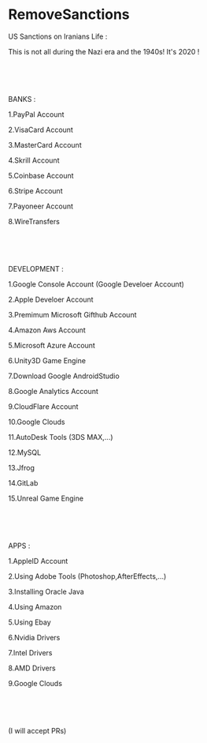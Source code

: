 # RemoveSanctions
US Sanctions on Iranians Life :

This is not all during the Nazi era and the 1940s! It's 2020 !

<br />
<br />
<br />

BANKS :

1.PayPal Account

2.VisaCard Account

3.MasterCard Account

4.Skrill Account

5.Coinbase Account

6.Stripe Account

7.Payoneer Account

8.WireTransfers

<br />
<br />
<br />

DEVELOPMENT :

1.Google Console Account (Google Develoer Account)

2.Apple Develoer Account

3.Premimum Microsoft Gifthub Account

4.Amazon Aws Account

5.Microsoft Azure Account

6.Unity3D Game Engine

7.Download Google AndroidStudio

8.Google Analytics Account

9.CloudFlare Account

10.Google Clouds

11.AutoDesk Tools (3DS MAX,...)

12.MySQL

13.Jfrog

14.GitLab

15.Unreal Game Engine

<br />
<br />
<br />

APPS :

1.AppleID Account

2.Using Adobe Tools (Photoshop,AfterEffects,...)

3.Installing Oracle Java

4.Using Amazon

5.Using Ebay

6.Nvidia Drivers

7.Intel Drivers

8.AMD Drivers

9.Google Clouds

<br />
<br />
<br />

(I will accept PRs)
